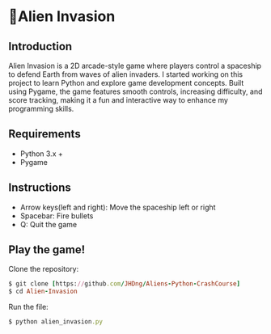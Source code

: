 # 👾Alien Invasion
## Introduction
Alien Invasion is a 2D arcade-style game where players control a spaceship to defend Earth from waves of alien invaders. I started working on this project to learn Python and explore game development concepts. Built using Pygame, the game features smooth controls, increasing difficulty, and score tracking, making it a fun and interactive way to enhance my programming skills.
## Requirements
- Python 3.x +
- Pygame
## Instructions
- Arrow keys(left and right): Move the spaceship left or right
- Spacebar: Fire bullets
- Q: Quit the game
## Play the game!
Clone the repository:
```rb
$ git clone [https://github.com/JHDng/Aliens-Python-CrashCourse]
$ cd Alien-Invasion
```
Run the file:
```rb
$ python alien_invasion.py
```
